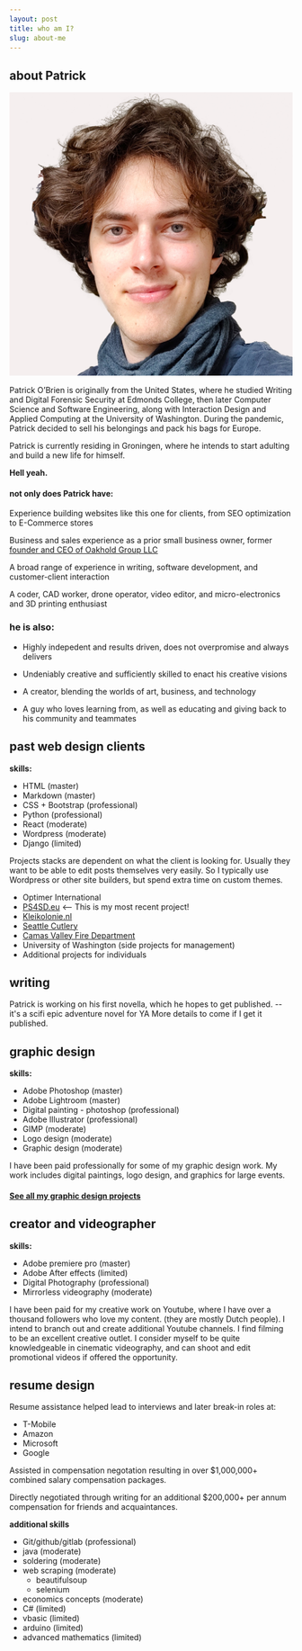 ```yaml
---
layout: post
title: who am I?
slug: about-me
---
```


## about Patrick
![Profile photo](assets\images\about-me\profile-shot.jpg)


Patrick O’Brien is originally from the United States, where he studied Writing and Digital Forensic Security at Edmonds College, then later Computer Science and Software Engineering, along with Interaction Design and Applied Computing at the University of Washington. During the pandemic, Patrick decided to sell his belongings and pack his bags for Europe.

Patrick is currently residing in Groningen, where he intends to start adulting and build a new life for himself. 

**Hell yeah.** 

#### not only does Patrick have:

Experience building websites like this one for clients, from SEO optimization to E-Commerce stores

Business and sales experience as a prior small business owner, former [founder and CEO of Oakhold Group LLC](https://opencorporates.com/companies/us_wa/604477197)

A broad range of experience in writing, software development, and customer-client interaction

A coder, CAD worker, drone operator, video editor, and micro-electronics and 3D printing enthusiast

### he is also:
 - Highly indepedent and results driven, does not overpromise and always delivers

 - Undeniably creative and sufficiently skilled to enact his creative visions

 - A creator, blending the worlds of art, business, and technology

 - A guy who loves learning from, as well as educating and giving back to his community and teammates


## past web design clients
**skills:**
- HTML (master)
- Markdown (master)
- CSS + Bootstrap (professional)
- Python (professional)
- React (moderate)
- Wordpress (moderate)
- Django (limited)

Projects stacks are dependent on what the client is looking for. Usually they want to be able to edit posts themselves very easily. So I typically use Wordpress or other site builders, but spend extra time on custom themes.

- Optimer International
- [PS4SD.eu](https://ps4sd.eu/) <-- This is my most recent project!
- [Kleikolonie.nl](https://kleikolonie.nl/)
- [Seattle Cutlery](https://seacut.com/)
- [Camas Valley Fire Department](https://www.cvrvfd.com/)
- University of Washington (side projects for management)
- Additional projects for individuals

## writing
Patrick is working on his first novella, which he hopes to get published. --it's a scifi epic adventure novel for YA
More details to come if I get it published. 

## graphic design
**skills:**
- Adobe Photoshop (master)
- Adobe Lightroom (master)
- Digital painting - photoshop (professional)
- Adobe Illustrator (professional)
- GIMP (moderate)
- Logo design (moderate)
- Graphic design (moderate)

I have been paid professionally for some of my graphic design work. My work includes digital paintings, logo design, and graphics for large events.

#### [See all my graphic design projects](graphic-design.md)

## creator and videographer
**skills:**
- Adobe premiere pro (master)
- Adobe After effects (limited)
- Digital Photography (professional)
- Mirrorless videography (moderate)

I have been paid for my creative work on Youtube, where I have over a thousand followers who love my content. (they are mostly Dutch people). 
I intend to branch out and create additional Youtube channels. I find filming to be an excellent creative outlet. I consider myself to be quite knowledgeable in cinematic videography, and can shoot and edit promotional videos if offered the opportunity.


## resume design
Resume assistance helped lead to interviews and later break-in roles at:

- T-Mobile
- Amazon
- Microsoft
- Google

Assisted in compensation negotation resulting in over $1,000,000+ combined salary compensation packages.

Directly negotiated through writing for an additional $200,000+ per annum compensation for friends and acquaintances.

**additional skills**
- Git/github/gitlab (professional)
- java (moderate)
- soldering (moderate)
- web scraping (moderate)
    - beautifulsoup
    - selenium 
- economics concepts (moderate)
- C# (limited)
- vbasic (limited)
- arduino (limited)
- advanced mathematics (limited)
